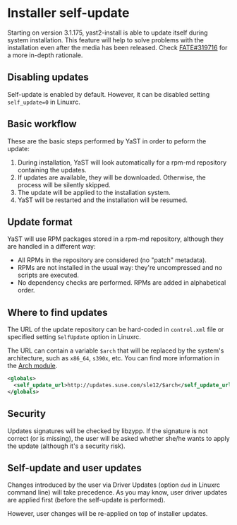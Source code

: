 # Installer self-update

Starting on version 3.1.175, yast2-install is able to update itself during
system installation. This feature will help to solve problems with the
installation even after the media has been released. Check
[FATE#319716](https://fate.suse.com/319716) for a more in-depth rationale.

## Disabling updates

Self-update is enabled by default. However, it can be disabled setting
`self_update=0` in Linuxrc.

## Basic workflow

These are the basic steps performed by YaST in order to peform the update:

1. During installation, YaST will look automatically for a rpm-md repository
   containing the updates.
2. If updates are available, they will be downloaded. Otherwise, the process
   will be silently skipped.
3. The update will be applied to the installation system.
4. YaST will be restarted and the installation will be resumed.

## Update format

YaST will use RPM packages stored in a rpm-md repository, although they are
handled in a different way:

* All RPMs in the repository are considered (no "patch" metadata).
* RPMs are not installed in the usual way: they're uncompressed and no scripts
  are executed.
* No dependency checks are performed. RPMs are added in alphabetical order.

## Where to find updates

The URL of the update repository can be hard-coded in `control.xml` file or
specified setting `SelfUpdate` option in Linuxrc.

The URL can contain a variable `$arch` that will be replaced by the system's
architecture, such as `x86_64`, `s390x`, etc. You can find more information
in the [Arch module](http://www.rubydoc.info/github/yast/yast-yast2/Yast/ArchClass).

```xml
<globals>
  <self_update_url>http://updates.suse.com/sle12/$arch</self_update_url>
</globals>
```

## Security

Updates signatures will be checked by libzypp. If the signature is not
correct (or is missing), the user will be asked whether she/he wants to apply
the update (although it's a security risk).

## Self-update and user updates

Changes introduced by the user via Driver Updates (option `dud` in Linuxrc
command line) will take precedence. As you may know, user driver updates
are applied first (before the self-update is performed).

However, user changes will be re-applied on top of installer updates.